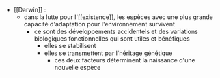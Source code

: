 - [[Darwin]] :
	- dans la lutte pour l'[[existence]], les espèces avec une plus grande capacité d'adaptation pour l'environnement survivent
      - ce sont des développements accidentels et des variations biologiques fonctionnelles qui sont utiles et bénéfiques
        - elles se stabilisent
        - elles se transmettent par l'héritage génétique
          - ces deux facteurs déterminent la naissance d'une nouvelle espèce